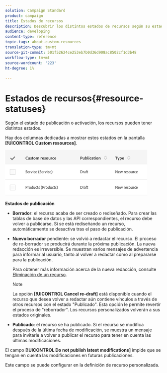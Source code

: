 ```yaml
---
solution: Campaign Standard
product: campaign
title: Estados de recursos
description: Descubrir los distintos estados de recursos según su estado de publicación.
audience: developing
content-type: reference
topic-tags: about-custom-resources
translation-type: tm+mt
source-git-commit: 501f52624ce253eb7b0d36d908ac8502cf1d3b48
workflow-type: tm+mt
source-wordcount: '223'
ht-degree: 1%

---
```



# Estados de recursos{#resource-statuses}

Según el estado de publicación o activación, los recursos pueden tener distintos estados.

Hay dos columnas dedicadas a mostrar estos estados en la pantalla **[!UICONTROL Custom resources]**.

![](assets/schema_colonne_1.png)

**Estados de publicación**

* **Borrador**: el recurso acaba de ser creado o rediseñado. Para crear las tablas de base de datos y las API correspondientes, el recurso debe volver a publicarse. Si se está rediseñando un recurso, automáticamente se desactiva tras el paso de publicación.
* **Nuevo borrador** pendiente: se volvió a redactar el recurso. El proceso de re-borrador se producirá durante la próxima publicación. La nueva redacción es irreversible. Se muestran varios mensajes de advertencia para informar al usuario, tanto al volver a redactar como al prepararse para la publicación.

   Para obtener más información acerca de la nueva redacción, consulte [Eliminación de un recurso](../../developing/using/deleting-a-resource.md).

   >[!NOTE]
   >
   >La opción **[!UICONTROL Cancel re-draft]** está disponible cuando el recurso que desea volver a redactar aún contiene vínculos a través de otros recursos con el estado &quot;Publicado&quot;. Esta opción le permite revertir el proceso de &quot;reborrador&quot;. Los recursos personalizados volverán a sus estados originales.

* **Publicado**: el recurso se ha publicado. Si el recurso se modifica después de la última fecha de modificación, se muestra un mensaje para invitarle a volver a publicar el recurso para tener en cuenta las últimas modificaciones.

El campo **[!UICONTROL Do not publish latest modifications]** impide que se tengan en cuenta las modificaciones en futuras publicaciones.

Este campo se puede configurar en la definición de recurso personalizada.
